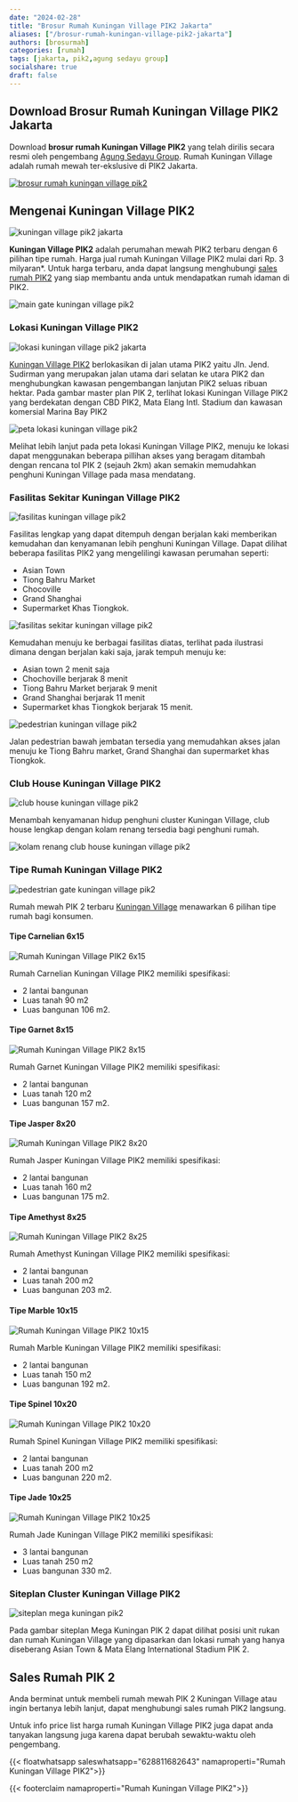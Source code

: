 ```yaml
---
date: "2024-02-28"
title: "Brosur Rumah Kuningan Village PIK2 Jakarta"
aliases: ["/brosur-rumah-kuningan-village-pik2-jakarta"]
authors: [brosurmah]
categories: [rumah]
tags: [jakarta, pik2,agung sedayu group]
socialshare: true
draft: false
---
```


## Download Brosur Rumah Kuningan Village PIK2 Jakarta
Download **brosur rumah Kuningan Village PIK2** yang telah dirilis secara resmi oleh pengembang [Agung Sedayu Group](https://www.agungsedayu.com/en#?). Rumah Kuningan Village adalah rumah mewah ter-ekslusive di PIK2 Jakarta.

[![brosur rumah kuningan village pik2](brosur-rumah-kuningan-village-pik2.webp)](https://drive.google.com/drive/folders/1quP-lmFnptf_KEO-SNb0eS5ngc8Re18T?usp=drive_link#?)

## Mengenai Kuningan Village PIK2

![kuningan village pik2 jakarta](kuningan-village-pik2-jakarta.webp)

**Kuningan Village PIK2** adalah perumahan mewah PIK2 terbaru dengan 6 pilihan tipe rumah. Harga jual rumah Kuningan Village PIK2 mulai dari Rp. 3 milyaran*. Untuk harga terbaru, anda dapat langsung menghubungi [sales rumah PIK2](https://pik2home.com/hubungi-kami/) yang siap membantu anda untuk mendapatkan rumah idaman di PIK2.

![main gate kuningan village pik2](main-gate-kuningan-village-pik2.webp)

### Lokasi Kuningan Village PIK2

![lokasi kuningan village pik2 jakarta](lokasi-kuningan-village-pik2.webp)

[Kuningan Village PIK2](https://pik2home.com/proyek/kuningan-village-pik2/) berlokasikan di jalan utama PIK2 yaitu Jln. Jend. Sudirman yang merupakan jalan utama dari selatan ke utara PIK2 dan menghubungkan kawasan pengembangan lanjutan PIK2 seluas ribuan hektar. Pada gambar master plan PIK 2, terlihat lokasi Kuningan Village PIK2 yang berdekatan dengan CBD PIK2, Mata Elang Intl. Stadium dan kawasan komersial Marina Bay PIK2

![peta lokasi kuningan village pik2](peta-lokasi-kuningan-village-pik2.webp)

Melihat lebih lanjut pada peta lokasi Kuningan Village PIK2, menuju ke lokasi dapat menggunakan beberapa pillihan akses yang beragam ditambah dengan rencana tol PIK 2 (sejauh 2km) akan semakin memudahkan penghuni Kuningan Village pada masa mendatang.

### Fasilitas Sekitar Kuningan Village PIK2

![fasilitas kuningan village pik2](fasilitas-sekitar-kuningan-village-pik2.webp)

Fasilitas lengkap yang dapat ditempuh dengan berjalan kaki memberikan kemudahan dan kenyamanan lebih penghuni Kuningan Village. Dapat dilihat beberapa fasilitas PIK2 yang mengelilingi kawasan perumahan seperti:
- Asian Town
- Tiong Bahru Market
- Chocoville
- Grand Shanghai
- Supermarket Khas Tiongkok.

![fasilitas sekitar kuningan village pik2](kuningan-village-pik2-dekat-beragam-fasilitas.webp)

Kemudahan menuju ke berbagai fasilitas diatas, terlihat pada ilustrasi dimana dengan berjalan kaki saja, jarak tempuh menuju ke:
- Asian town 2 menit saja
- Chochoville berjarak 8 menit
- Tiong Bahru Market berjarak 9 menit
- Grand Shanghai berjarak 11 menit
- Supermarket khas Tiongkok berjarak 15 menit.

![pedestrian kuningan village pik2](pedestrian-kuningan-village-pik2.webp)

Jalan pedestrian bawah jembatan tersedia yang memudahkan akses jalan menuju ke Tiong Bahru market, Grand Shanghai dan supermarket khas Tiongkok.

### Club House Kuningan Village PIK2

![club house kuningan village pik2](kuningan-village-pik2-club-house.webp)

Menambah kenyamanan hidup penghuni cluster Kuningan Village, club house lengkap dengan kolam renang tersedia bagi penghuni rumah.

![kolam renang club house kuningan village pik2](kuningan-village-pik2-club-house-swimming-pool.webp)

### Tipe Rumah Kuningan Village PIK2

![pedestrian gate kuningan village pik2](kuningan-village-pik2-pedestrian-gate.webp)

Rumah mewah PIK 2 terbaru [Kuningan Village](https://investproperti.com/ardea-rumah-mewah-summarecon-serpong-heron-the-spring/) menawarkan 6 pilihan tipe rumah bagi konsumen.

#### Tipe Carnelian 6x15

![Rumah Kuningan Village PIK2 6x15](rumah-kuningan-village-pik2-6x15.webp)

Rumah Carnelian Kuningan Village PIK2 memiliki spesifikasi:
- 2 lantai bangunan
- Luas tanah 90 m2
- Luas bangunan 106 m2.

#### Tipe Garnet 8x15

![Rumah Kuningan Village PIK2 8x15](rumah-kuningan-village-pik2-8x15.webp)

Rumah Garnet Kuningan Village PIK2 memiliki spesifikasi:
- 2 lantai bangunan
- Luas tanah 120 m2
- Luas bangunan 157 m2.

#### Tipe Jasper 8x20

![Rumah Kuningan Village PIK2 8x20](rumah-kuningan-village-pik2-8x20.webp)

Rumah Jasper Kuningan Village PIK2 memiliki spesifikasi:
- 2 lantai bangunan
- Luas tanah 160 m2
- Luas bangunan 175 m2.

#### Tipe Amethyst 8x25

![Rumah Kuningan Village PIK2 8x25](rumah-kuningan-village-pik2-8x25.webp)

Rumah Amethyst Kuningan Village PIK2 memiliki spesifikasi:
- 2 lantai bangunan
- Luas tanah 200 m2
- Luas bangunan 203 m2.

#### Tipe Marble 10x15

![Rumah Kuningan Village PIK2 10x15](rumah-kuningan-village-pik2-10x15.webp)

Rumah Marble Kuningan Village PIK2 memiliki spesifikasi:
- 2 lantai bangunan
- Luas tanah 150 m2
- Luas bangunan 192 m2.

#### Tipe Spinel 10x20

![Rumah Kuningan Village PIK2 10x20](rumah-kuningan-village-pik2-10x20.webp)

Rumah Spinel Kuningan Village PIK2 memiliki spesifikasi:
- 2 lantai bangunan
- Luas tanah 200 m2
- Luas bangunan 220 m2.

#### Tipe Jade 10x25

![Rumah Kuningan Village PIK2 10x25](rumah-kuningan-village-pik2-10x25.webp)

Rumah Jade Kuningan Village PIK2 memiliki spesifikasi:
- 3 lantai bangunan
- Luas tanah 250 m2
- Luas bangunan 330 m2.

### Siteplan Cluster Kuningan Village PIK2

![siteplan mega kuningan pik2](siteplan-mega-kuningan-pik2.webp)

Pada gambar siteplan Mega Kuningan PIK 2 dapat dilihat posisi unit rukan dan rumah Kuningan Village yang dipasarkan dan lokasi rumah yang hanya diseberang Asian Town & Mata Elang International Stadium PIK 2.

## Sales Rumah PIK 2
Anda berminat untuk membeli rumah mewah PIK 2 Kuningan Village atau ingin bertanya lebih lanjut, dapat menghubungi sales rumah PIK2 langsung.

Untuk info price list harga rumah Kuningan Village PIK2 juga dapat anda tanyakan langsung juga karena dapat berubah sewaktu-waktu oleh pengembang.

{{< floatwhatsapp saleswhatsapp="628811682643" namaproperti="Rumah Kuningan Village PIK2">}}

{{< footerclaim namaproperti="Rumah Kuningan Village PIK2">}}